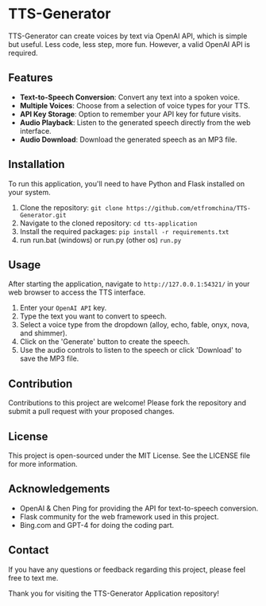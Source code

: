 # TTS-Generator
 TTS-Generator can create voices by text via OpenAI API, which is simple but useful. Less code, less step, more fun. However, a valid OpenAI API is required.
 
## Features

- **Text-to-Speech Conversion**: Convert any text into a spoken voice.
- **Multiple Voices**: Choose from a selection of voice types for your TTS.
- **API Key Storage**: Option to remember your API key for future visits.
- **Audio Playback**: Listen to the generated speech directly from the web interface.
- **Audio Download**: Download the generated speech as an MP3 file.

## Installation

To run this application, you'll need to have Python and Flask installed on your system.

1. Clone the repository:
 ```git clone https://github.com/etfromchina/TTS-Generator.git```
2. Navigate to the cloned repository:
 ```cd tts-application```
3. Install the required packages:
 ```pip install -r requirements.txt```
4. run run.bat (windows) or run.py (other os)
 ```run.py```

## Usage

After starting the application, navigate to `http://127.0.0.1:54321/` in your web browser to access the TTS interface.

1. Enter your ```OpenAI API``` key.
2. Type the text you want to convert to speech.
3. Select a voice type from the dropdown (alloy, echo, fable, onyx, nova, and shimmer).
4. Click on the 'Generate' button to create the speech.
5. Use the audio controls to listen to the speech or click 'Download' to save the MP3 file.

## Contribution

Contributions to this project are welcome! Please fork the repository and submit a pull request with your proposed changes.

## License

This project is open-sourced under the MIT License. See the LICENSE file for more information.

## Acknowledgements

- OpenAI & Chen Ping for providing the API for text-to-speech conversion.
- Flask community for the web framework used in this project.
- Bing.com and GPT-4 for doing the coding part.

## Contact

If you have any questions or feedback regarding this project, please feel free to text me.

Thank you for visiting the TTS-Generator Application repository!

